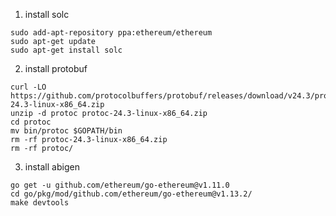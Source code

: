 1. install solc
```shell
sudo add-apt-repository ppa:ethereum/ethereum
sudo apt-get update
sudo apt-get install solc
```

2. install protobuf
```shell
curl -LO https://github.com/protocolbuffers/protobuf/releases/download/v24.3/protoc-24.3-linux-x86_64.zip
unzip -d protoc protoc-24.3-linux-x86_64.zip 
cd protoc
mv bin/protoc $GOPATH/bin
rm -rf protoc-24.3-linux-x86_64.zip 
rm -rf protoc/
```

3. install abigen
```shell
go get -u github.com/ethereum/go-ethereum@v1.11.0
cd go/pkg/mod/github.com/ethereum/go-ethereum@v1.13.2/
make devtools
```